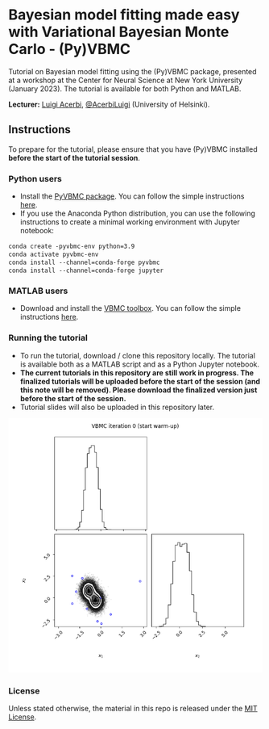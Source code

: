 # Bayesian model fitting made easy with Variational Bayesian Monte Carlo - (Py)VBMC

Tutorial on Bayesian model fitting using the (Py)VBMC package, presented at a workshop at the Center for Neural Science at New York University (January 2023).
The tutorial is available for both Python and MATLAB.

**Lecturer:** [Luigi Acerbi](https://www.helsinki.fi/en/researchgroups/machine-and-human-intelligence), [@AcerbiLuigi](https://twitter.com/AcerbiLuigi) (University of Helsinki).


## Instructions

To prepare for the tutorial, please ensure that you have (Py)VBMC installed **before the start of the tutorial session**.

### Python users

- Install the [PyVBMC package](https://github.com/acerbilab/pyvbmc). You can follow the simple instructions [here](https://acerbilab.github.io/pyvbmc/installation.html).
- If you use the Anaconda Python distribution, you can use the following instructions to create a minimal working environment with Jupyter notebook:
```
conda create -pyvbmc-env python=3.9
conda activate pyvbmc-env
conda install --channel=conda-forge pyvbmc
conda install --channel=conda-forge jupyter
```

### MATLAB users

- Download and install the [VBMC toolbox](https://github.com/acerbilab/vbmc). You can follow the simple instructions [here](https://github.com/acerbilab/vbmc#installation).

### Running the tutorial

- To run the tutorial, download / clone this repository locally. The tutorial is available both as a MATLAB script and as a Python Jupyter notebook.
- **The current tutorials in this repository are still work in progress. The finalized tutorials will be uploaded before the start of the session (and this note will be removed). Please download the finalized version just before the start of the session.**
- Tutorial slides will also be uploaded in this repository later.

![PyVBMC demo](vbmc_animation.gif)

### License

Unless stated otherwise, the material in this repo is released under the [MIT License](LICENSE).

